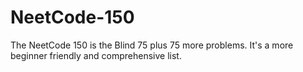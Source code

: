 # NeetCode-150
The NeetCode 150 is the Blind 75 plus 75 more problems. It's a more beginner friendly and comprehensive list.
